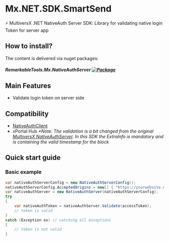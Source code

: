 ﻿# Mx.NET.SDK.SmartSend
⚡ MultiversX .NET NativeAuth Server SDK: Library for validating native login Token for server app

## How to install?
The content is delivered via nuget packages:
##### RemarkableTools.Mx.NativeAuthServer [![Package](https://img.shields.io/nuget/v/RemarkableTools.Mx.NativeAuthServer)](https://www.nuget.org/packages/RemarkableTools.Mx.NativeAuthServer/)

## Main Features
- Validate login token on server side

## Compatibility
- [NativeAuthClient](https://www.nuget.org/packages/RemarkableTools.Mx.NativeAuthClient/)
- xPortal Hub
_*Note: The validation is a bit changed from the original [MultiversX NativeAuthServer](https://github.com/multiversx/mx-sdk-js-native-auth-server). In this SDK the ExtraInfo is mandatory and is containing the valid timestamp for the block_

## Quick start guide
### Basic example
```csharp
var nativeAuthServerConfig = new NativeAuthServerConfig();
nativeAuthServerConfig.AcceptedOrigins = new[] { "https://yourwebsite.com" }; // optional 
var nativeAuthServer = new NativeAuthServer(nativeAuthServerConfig);
try
{
    var nativeAuthToken = nativeAuthServer.Validate(accessToken);
    // token is valid
}
catch (Exception ex) // catching all exceptions
{
    // token is not valid
}
```
